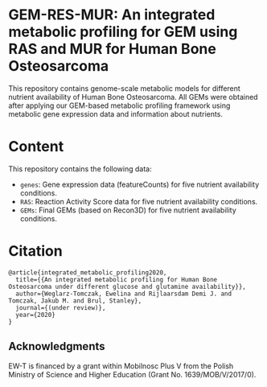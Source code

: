 # GEM-RES-MUR: An integrated metabolic profiling for GEM using RAS and MUR for Human Bone Osteosarcoma
This repository contains genome-scale metabolic models for different nutrient availability of Human Bone Osteosarcoma. All GEMs were obtained after applying our GEM-based metabolic profiling framework using metabolic gene expression data and information about nutrients.

# Content
This repository contains the following data:
- `genes`: Gene expression data (featureCounts) for five nutrient availability conditions.
- `RAS`: Reaction Activity Score data for five nutrient availability conditions.
- `GEMs`: Final GEMs (based on Recon3D) for five nutrient availability conditions.

# Citation
```
@article{integrated_metabolic_profiling2020,
  title={{An integrated metabolic profiling for Human Bone Osteosarcoma under different glucose and glutamine availability}},
  author={Weglarz-Tomczak, Ewelina and Rijlaarsdam Demi J. and Tomczak, Jakub M. and Brul, Stanley},
  journal={(under review)},
  year={2020}
}
```

## Acknowledgments
EW-T is financed by a grant within Mobilnosc Plus V from the Polish Ministry of Science and Higher Education (Grant No. 1639/MOB/V/2017/0).
